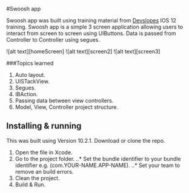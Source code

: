 #Swoosh app

Swoosh app was built using training material from [Devslopes](https://www.devslopes.com/) IOS 12 training.
Swoosh app is a simple 3 screen application allowing users to interact from screen to screen using UIButtons.
Data is passed from Controller to Controller using segues.

![alt text][homeScreen] ![alt text][screen2] ![alt text][screen3]

###Topics learned
1. Auto layout.
2. UISTackView.
3. Segues.
4. IBAction.
5. Passing data between view controllers.
6. Model, View, Controller project structure.

## Installing & running
This was built using Version 10.2.1. Download or clone the repo.

1. Open the file in Xcode.
2. Go to the project folder.
..* Set the bundle identifier to your bundle identifier e.g. (com.YOUR-NAME.APP-NAME).
..* Set your team to remove an build errors.
3. Clean the project.
4. Build & Run.
